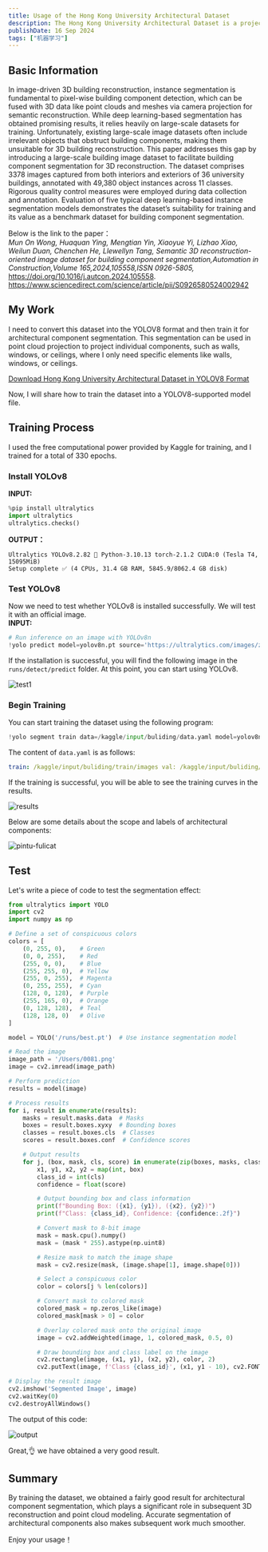 ```yaml
---
title: Usage of the Hong Kong University Architectural Dataset
description: The Hong Kong University Architectural Dataset is a project of my advisor, used for training models for architectural component segmentation.
publishDate: 16 Sep 2024
tags: ["机器学习"]
---
```

## Basic Information
In image-driven 3D building reconstruction, instance segmentation is fundamental to pixel-wise building component detection, which can be fused with 3D data like point clouds and meshes via camera projection for semantic reconstruction. While deep learning-based segmentation has obtained promising results, it relies heavily on large-scale datasets for training. Unfortunately, existing large-scale image datasets often include irrelevant objects that obstruct building components, making them unsuitable for 3D building reconstruction. This paper addresses this gap by introducing a large-scale building image dataset to facilitate building component segmentation for 3D reconstruction. The dataset comprises 3378 images captured from both interiors and exteriors of 36 university buildings, annotated with 49,380 object instances across 11 classes. Rigorous quality control measures were employed during data collection and annotation. Evaluation of five typical deep learning-based instance segmentation models demonstrates the dataset’s suitability for training and its value as a benchmark dataset for building component segmentation.   

Below is the link to the paper：  
*Mun On Wong, Huaquan Ying, Mengtian Yin, Xiaoyue Yi, Lizhao Xiao, Weilun Duan, Chenchen He, Llewellyn Tang,*
*Semantic 3D reconstruction-oriented image dataset for building component segmentation,Automation in Construction,Volume 165,2024,105558,ISSN 0926-5805,*
https://doi.org/10.1016/j.autcon.2024.105558.
https://www.sciencedirect.com/science/article/pii/S0926580524002942  
## My Work
I need to convert this dataset into the YOLOV8 format and then train it for architectural component segmentation. This segmentation can be used in point cloud projection to project individual components, such as walls, windows, or ceilings, where I only need specific elements like walls, windows, or ceilings.  

[Download Hong Kong University Architectural Dataset in YOLOV8 Format](https://huggingface.co/datasets/ColamanAI/3DPointCloud/tree/main/3D%E7%82%B9%E4%BA%91%E9%87%8D%E5%BB%BA/%E6%95%B0%E6%8D%AE%E9%9B%86/%E9%A6%99%E6%B8%AF%E5%A4%A7%E5%AD%A6)   

Now, I will share how to train the dataset into a YOLOV8-supported model file.  

## Training Process
I used the free computational power provided by Kaggle for training, and I trained for a total of 330 epochs.  

### Install YOLOv8
**INPUT:**
```python
%pip install ultralytics
import ultralytics
ultralytics.checks()
```
**OUTPUT：**
```TXT
Ultralytics YOLOv8.2.82 🚀 Python-3.10.13 torch-2.1.2 CUDA:0 (Tesla T4, 15095MiB)
Setup complete ✅ (4 CPUs, 31.4 GB RAM, 5845.9/8062.4 GB disk)
```
  
### Test YOLOv8
Now we need to test whether YOLOv8 is installed successfully. We will test it with an official image.  
**INPUT:**
```python
# Run inference on an image with YOLOv8n
!yolo predict model=yolov8n.pt source='https://ultralytics.com/images/zidane.jpg'
```
  
If the installation is successful, you will find the following image in the `runs/detect/predict` folder. At this point, you can start using YOLOv8.    

![test1](https://cdn.dribbble.com/userupload/16571146/file/original-d18cc02009eeb2c66e22adbe83e5e8ee.png)
  
### Begin Training
You can start training the dataset using the following program:    

```python
!yolo segment train data=/kaggle/input/buliding/data.yaml model=yolov8n-seg.pt epochs=330 imgsz=640 device=[0,1] save_period=50
```
  
The content of `data.yaml` is as follows:  

```yaml
train: /kaggle/input/buliding/train/images val: /kaggle/input/buliding/valid/images test: /kaggle/input/buliding/test/images nc: 12 names: ['Beam', 'Ceiling', 'Column', 'CurtainWall', 'Door', 'Floor', 'Lift', 'Opening', 'Roof', 'Wall', 'Window', 'object']
```

If the training is successful, you will be able to see the training curves in the results.   

![results](https://cdn.dribbble.com/userupload/16571143/file/original-aae739271f3fae8f29050cd3f6e31b5d.webp)

Below are some details about the scope and labels of architectural components:

![pintu-fulicat](https://cdn.dribbble.com/userupload/16571144/file/original-33a151f6ba7944ca8dcbbd11fe5d1432.webp)
  
## Test
Let's write a piece of code to test the segmentation effect:  

```python
from ultralytics import YOLO
import cv2
import numpy as np

# Define a set of conspicuous colors
colors = [
    (0, 255, 0),    # Green
    (0, 0, 255),    # Red
    (255, 0, 0),    # Blue
    (255, 255, 0),  # Yellow
    (255, 0, 255),  # Magenta
    (0, 255, 255),  # Cyan
    (128, 0, 128),  # Purple
    (255, 165, 0),  # Orange
    (0, 128, 128),  # Teal
    (128, 128, 0)   # Olive
]

model = YOLO('/runs/best.pt')  # Use instance segmentation model

# Read the image
image_path = '/Users/0081.png'
image = cv2.imread(image_path)

# Perform prediction
results = model(image)

# Process results
for i, result in enumerate(results):
    masks = result.masks.data  # Masks
    boxes = result.boxes.xyxy  # Bounding boxes
    classes = result.boxes.cls  # Classes
    scores = result.boxes.conf  # Confidence scores

    # Output results
    for j, (box, mask, cls, score) in enumerate(zip(boxes, masks, classes, scores)):
        x1, y1, x2, y2 = map(int, box)
        class_id = int(cls)
        confidence = float(score)

        # Output bounding box and class information
        print(f"Bounding Box: ({x1}, {y1}), ({x2}, {y2})")
        print(f"Class: {class_id}, Confidence: {confidence:.2f}")

        # Convert mask to 8-bit image
        mask = mask.cpu().numpy()
        mask = (mask * 255).astype(np.uint8)

        # Resize mask to match the image shape
        mask = cv2.resize(mask, (image.shape[1], image.shape[0]))

        # Select a conspicuous color
        color = colors[j % len(colors)]

        # Convert mask to colored mask
        colored_mask = np.zeros_like(image)
        colored_mask[mask > 0] = color

        # Overlay colored mask onto the original image
        image = cv2.addWeighted(image, 1, colored_mask, 0.5, 0)

        # Draw bounding box and class label on the image
        cv2.rectangle(image, (x1, y1), (x2, y2), color, 2)
        cv2.putText(image, f'Class {class_id}', (x1, y1 - 10), cv2.FONT_HERSHEY_SIMPLEX, 0.9, color, 2)

# Display the result image
cv2.imshow('Segmented Image', image)
cv2.waitKey(0)
cv2.destroyAllWindows()
```
  
The output of this code:

![output](https://cdn.dribbble.com/userupload/16571145/file/original-2680f30a18bced74e4ab1dc99f118640.png)

Great,👌 we have obtained a very good result.  
## Summary
By training the dataset, we obtained a fairly good result for architectural component segmentation, which plays a significant role in subsequent 3D reconstruction and point cloud modeling. Accurate segmentation of architectural components also makes subsequent work much smoother.  

Enjoy your usage！